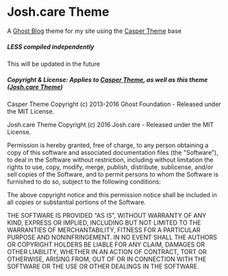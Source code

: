 # Josh.care Theme
A [Ghost Blog](http://github.com/tryghost/ghost/) theme for my site using the [Casper Theme](http://github.com/tryghost/ghost/) base

##### LESS compiled independently
This will be updated in the future

##### Copyright & License: Applies to [Casper Theme](http://github.com/tryghost/ghost/), as well as this theme ([Josh.care Theme](https://github.com/pstrawberriedev/joshtheme))

  
Casper Theme Copyright (c) 2013-2016 Ghost Foundation - Released under the MIT License.

Josh.care Theme Copyright (c) 2016 Josh.care - Released under the MIT License.

Permission is hereby granted, free of charge, to any person obtaining a copy of this software and associated documentation files (the "Software"), to deal in the Software without restriction, including without limitation the rights to use, copy, modify, merge, publish, distribute, sublicense, and/or sell copies of the Software, and to permit persons to whom the Software is furnished to do so, subject to the following conditions:

The above copyright notice and this permission notice shall be included in all copies or substantial portions of the Software.

THE SOFTWARE IS PROVIDED "AS IS", WITHOUT WARRANTY OF ANY KIND, EXPRESS OR IMPLIED, INCLUDING BUT NOT LIMITED TO THE WARRANTIES OF MERCHANTABILITY, FITNESS FOR A PARTICULAR PURPOSE AND
NONINFRINGEMENT. IN NO EVENT SHALL THE AUTHORS OR COPYRIGHT HOLDERS BE LIABLE FOR ANY CLAIM, DAMAGES OR OTHER LIABILITY, WHETHER IN AN ACTION OF CONTRACT, TORT OR OTHERWISE, ARISING FROM, OUT OF OR IN CONNECTION WITH THE SOFTWARE OR THE USE OR OTHER DEALINGS IN THE SOFTWARE.
